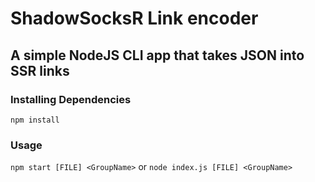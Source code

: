# ShadowSocksR Link encoder
## A simple NodeJS CLI app that takes JSON into SSR links

### Installing Dependencies
` npm install `

### Usage
` npm start [FILE] <GroupName> ` or ` node index.js [FILE] <GroupName> `
